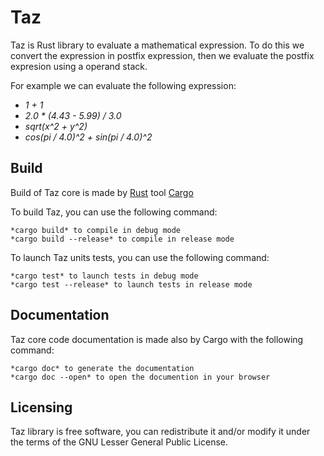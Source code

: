 # Taz
Taz is Rust library to evaluate a mathematical expression.
To do this we convert the expression in postfix expression, then we evaluate the postfix expresion using a operand stack.

For example we can evaluate the following expression:
- *1 + 1*
- *2.0 * (4.43 - 5.99) / 3.0*
- *sqrt(x^2 + y^2)*
- *cos(pi / 4.0)^2 + sin(pi / 4.0)^2*

## Build
Build of Taz core is made by [Rust](https://www.rust-lang.org/) tool [Cargo](https://doc.rust-lang.org/cargo/)

To build Taz, you can use the following command:

	*cargo build* to compile in debug mode
	*cargo build --release* to compile in release mode

To launch Taz units tests, you can use the following command:

	*cargo test* to launch tests in debug mode
	*cargo test --release* to launch tests in release mode

## Documentation
Taz core code documentation is made also by Cargo with the following command:

	*cargo doc* to generate the documentation
	*cargo doc --open* to open the documention in your browser

## Licensing
Taz library is free software, you can redistribute it and/or modify it under the terms of the GNU Lesser General Public License.